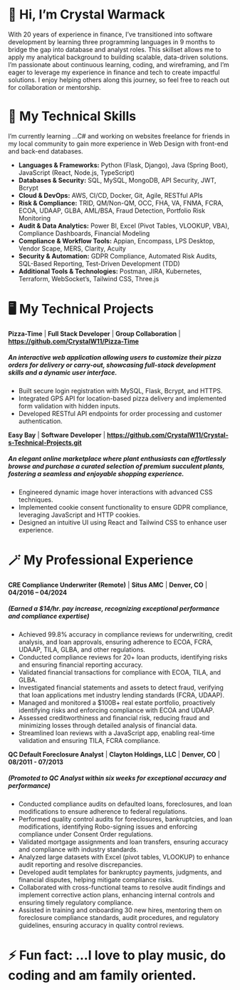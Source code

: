 # 👋 Hi, I’m Crystal Warmack
  With 20 years of experience in finance, I’ve transitioned into software development by learning three programming languages in 9 months to bridge the gap into database and analyst roles. This skillset allows me to apply my analytical background to building scalable, data-driven solutions. I’m passionate about continuous learning, coding, and wireframing, and I’m eager to leverage my experience in finance and tech to create impactful solutions. I enjoy helping others along this journey, so feel free to reach out for collaboration or mentorship.

# 🚀 My Technical Skills
  I’m currently learning ...C# and working on websites freelance for friends in my local community to gain more experience in Web Design with front-end and back-end databases. 

  - **Languages & Frameworks:** Python (Flask, Django), Java (Spring Boot), JavaScript (React, Node.js, TypeScript) 
  - **Databases & Security:** SQL, MySQL, MongoDB, API Security, JWT, Bcrypt
  - **Cloud & DevOps:** AWS, CI/CD, Docker, Git, Agile, RESTful APIs
  - **Risk & Compliance:** TRID, QM/Non-QM, OCC, FHA, VA, FNMA, FCRA, ECOA, UDAAP, GLBA, AML/BSA, Fraud Detection, Portfolio Risk Monitoring 
  - **Audit & Data Analytics:** Power BI, Excel (Pivot Tables, VLOOKUP, VBA), Compliance Dashboards, Financial Modeling 
  - **Compliance & Workflow Tools:** Appian, Encompass, LPS Desktop, Vendor Scape, MERS, Clarity, Acuity 
  - **Security & Automation:** GDPR Compliance, Automated Risk Audits, SQL-Based Reporting, Test-Driven Development (TDD)
  - **Additional Tools & Technologies:** Postman, JIRA, Kubernetes, Terraform, WebSocket’s, Tailwind CSS, Three.js

# 🖥️ My Technical Projects

**Pizza-Time** | **Full Stack Developer** | **Group Collaboration** | **https://github.com/CrystalW11/Pizza-Time**
##### An interactive web application allowing users to customize their pizza orders for delivery or carry-out, showcasing full-stack development skills and a dynamic user interface.
-	Built secure login registration with MySQL, Flask, Bcrypt, and HTTPS.
-	Integrated GPS API for location-based pizza delivery and implemented form validation with hidden inputs.
-	Developed RESTful API endpoints for order processing and customer authentication.

**Easy Bay** | **Software Developer** | **https://github.com/CrystalW11/Crystal-s-Technical-Projects.git** 
##### An elegant online marketplace where plant enthusiasts can effortlessly browse and purchase a curated selection of premium succulent plants, fostering a seamless and enjoyable shopping experience.
-	Engineered dynamic image hover interactions with advanced CSS techniques.
-	Implemented cookie consent functionality to ensure GDPR compliance, leveraging JavaScript and HTTP cookies.
-	Designed an intuitive UI using React and Tailwind CSS to enhance user experience. 

# 🪄 My Professional Experience

**CRE Compliance Underwriter (Remote)** | **Situs AMC** | **Denver, CO** | **04/2016 – 04/2024**    
##### (Earned a $14/hr. pay increase, recognizing exceptional performance and compliance expertise)
-	Achieved 99.8% accuracy in compliance reviews for underwriting, credit analysis, and loan approvals, ensuring adherence to ECOA, FCRA, UDAAP, TILA, GLBA, and other regulations.
-	Conducted compliance reviews for 20+ loan products, identifying risks and ensuring financial reporting accuracy.
-	Validated financial transactions for compliance with ECOA, TILA, and GLBA.
-	Investigated financial statements and assets to detect fraud, verifying that loan applications met industry lending standards (FCRA, UDAAP).
-	Managed and monitored a $100B+ real estate portfolio, proactively identifying risks and enforcing compliance with ECOA and UDAAP.
-	Assessed creditworthiness and financial risk, reducing fraud and minimizing losses through detailed analysis of financial data.
-	Streamlined loan reviews with a JavaScript app, enabling real-time validation and ensuring TILA, FCRA compliance.


**QC Default Foreclosure Analyst** | **Clayton Holdings, LLC** | **Denver, CO** | **08/2011 - 07/2013** 
##### (Promoted to QC Analyst within six weeks for exceptional accuracy and performance)
-	Conducted compliance audits on defaulted loans, foreclosures, and loan modifications to ensure adherence to federal regulations.
-	Performed quality control audits for foreclosures, bankruptcies, and loan modifications, identifying Robo-signing issues and enforcing compliance under Consent Order regulations.
-	Validated mortgage assignments and loan transfers, ensuring accuracy and compliance with industry standards.
-	Analyzed large datasets with Excel (pivot tables, VLOOKUP) to enhance audit reporting and resolve discrepancies.
-	Developed audit templates for bankruptcy payments, judgments, and financial disputes, helping mitigate compliance risks.
-	Collaborated with cross-functional teams to resolve audit findings and implement corrective action plans, enhancing internal controls and ensuring timely regulatory compliance.
-	Assisted in training and onboarding 30 new hires, mentoring them on foreclosure compliance standards, audit procedures, and regulatory guidelines, ensuring accuracy in quality control reviews.



# ⚡ Fun fact: ...I love to play music, do coding and am family oriented.

<!---
CrystalW11/CrystalW11 is a ✨ special ✨ repository because its `README.md` (this file) appears on your GitHub profile.
You can click the Preview link to take a look at your changes.
--->
